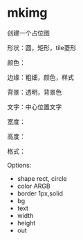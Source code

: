 mkimg
=====

创建一个占位图

形状：圆，矩形，tile菱形

颜色：

边缘：粗细，颜色，样式

背景：透明，背景色

文字：中心位置文字

宽度：

高度：

格式：

Options:
* shape rect, circle
* color ARGB
* border 1px,solid
* bg
* text
* width
* height
* out
